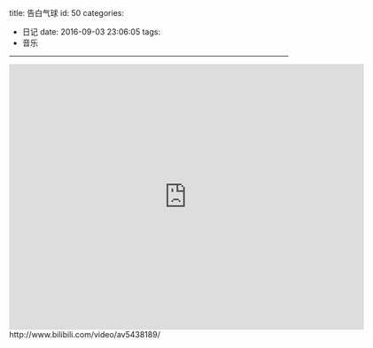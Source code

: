 title: 告白气球
id: 50
categories:
  - 日记
date: 2016-09-03 23:06:05
tags:
  - 音乐
---

<iframe src="https://www.bilibili.com/html/html5player.html?cid=8839110&aid=5438189" width="640" height="480" frameborder="0" webkitallowfullscreen mozallowfullscreen allowfullscreen></iframe>
http://www.bilibili.com/video/av5438189/
